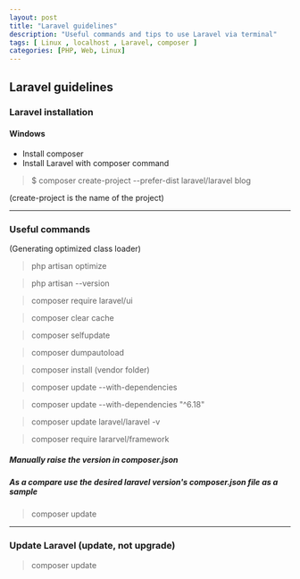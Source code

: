 ```yaml
---
layout: post
title: "Laravel guidelines"
description: "Useful commands and tips to use Laravel via terminal"
tags: [ Linux , localhost , Laravel, composer ]
categories: [PHP, Web, Linux]
---
```


## Laravel guidelines

### Laravel installation
#### Windows
- Install composer
- Install Laravel with composer command 
> $ composer create-project --prefer-dist laravel/laravel blog

(create-project is the name of the project)

---

### Useful commands

(Generating optimized class loader)
> php artisan optimize

> php artisan --version

> composer require laravel/ui

> composer clear cache

> composer selfupdate

> composer dumpautoload

> composer install (vendor folder)

> composer update --with-dependencies

> composer update --with-dependencies "^6.18"

> composer update laravel/laravel -v

> composer require lararvel/framework

##### Manually raise the version in composer.json
##### As a compare use the desired laravel version's composer.json file as a sample
> composer update

---

### Update Laravel (update, not upgrade)
> composer update